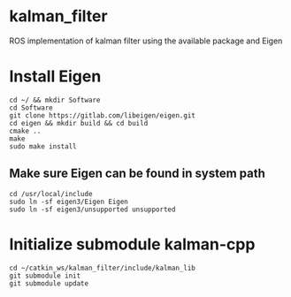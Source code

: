 # kalman_filter
ROS implementation of kalman filter using the available package and Eigen

# Install Eigen
```
cd ~/ && mkdir Software
cd Software
git clone https://gitlab.com/libeigen/eigen.git
cd eigen && mkdir build && cd build
cmake ..
make
sudo make install
```
## Make sure Eigen can be found in system path
```
cd /usr/local/include
sudo ln -sf eigen3/Eigen Eigen
sudo ln -sf eigen3/unsupported unsupported
```

# Initialize submodule kalman-cpp
```
cd ~/catkin_ws/kalman_filter/include/kalman_lib
git submodule init
git submodule update
```